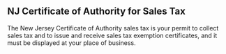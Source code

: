 ## NJ Certificate of Authority for Sales Tax

The New Jersey Certificate of Authority sales tax is your permit to collect sales tax and to issue and receive sales tax exemption certificates, and it must be displayed at your place of business.

